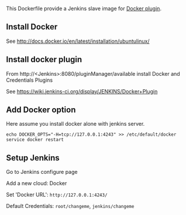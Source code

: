This Dockerfile provide a Jenkins slave image for [Docker plugin](https://wiki.jenkins-ci.org/display/JENKINS/Docker+Plugin).

Install Docker
--------------

See http://docs.docker.io/en/latest/installation/ubuntulinux/


Install docker plugin
---------------------

From http://&lt;Jenkins&gt;:8080/pluginManager/available install Docker and Credentials Plugins

See https://wiki.jenkins-ci.org/display/JENKINS/Docker+Plugin


Add Docker option
-----------------

Here assume you install docker alone with jenkins server.

    echo DOCKER_OPTS="-H=tcp://127.0.0.1:4243" >> /etc/default/docker
    service docker restart


Setup Jenkins
-------------

Go to Jenkins configure page

Add a new cloud: Docker

Set 'Docker URL': `http://127.0.0.1:4243/`

Default Credentials: `root/changeme`, `jenkins/changeme`
